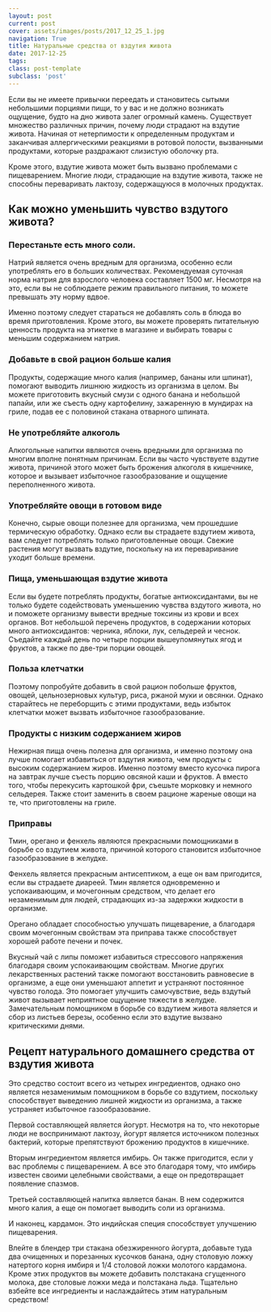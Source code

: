 ```yaml
---
layout: post
current: post
cover: assets/images/posts/2017_12_25_1.jpg
navigation: True
title: Натуральные средства от вздутия живота
date: 2017-12-25
tags:
class: post-template
subclass: 'post'
---
```


Если вы не имеете привычки переедать и становитесь сытыми небольшими порциями пищи, то у вас и не должно возникать ощущение, будто на дно живота залег огромный камень. Существует множество различных причин, почему люди страдают на вздутие живота.<!--more--> Начиная от нетерпимости к определенным продуктам и заканчивая аллергическими реакциями в ротовой полости, вызванными продуктами, которые раздражают слизистую оболочку рта.

Кроме этого, вздутие живота может быть вызвано проблемами с пищеварением. Многие люди, страдающие на вздутие живота, также не способны переваривать лактозу, содержащуюся в молочных продуктах.

## Как можно уменьшить чувство вздутого живота?

### Перестаньте есть много соли.

Натрий является очень вредным для организма, особенно если употреблять его в больших количествах. Рекомендуемая суточная норма натрия для взрослого человека составляет 1500 мг. Несмотря на это, если вы не соблюдаете режим правильного питания, то можете превышать эту норму вдвое.

Именно поэтому следует стараться не добавлять соль в блюда во время приготовления. Кроме этого, вы можете проверять питательную ценность продукта на этикетке в магазине и выбирать товары с меньшим содержанием натрия.

### Добавьте в свой рацион больше калия

Продукты, содержащие много калия (например, бананы или шпинат), помогают выводить лишнюю жидкость из организма в целом. Вы можете приготовить вкусный смузи с одного банана и небольшой папайи, или же съесть одну картофелину, зажаренную в мундирах на гриле, подав ее с половиной стакана отварного шпината.

### Не употребляйте алкоголь

Алкогольные напитки являются очень вредными для организма по многим вполне понятным причинам. Если вы часто чувствуете вздутие живота, причиной этого может быть брожения алкоголя в кишечнике, которое и вызывает избыточное газообразование и ощущение переполненного живота.

### Употребляйте овощи в готовом виде

Конечно, сырые овощи полезнее для организма, чем прошедшие термическую обработку. Однако если вы страдаете вздутием живота, вам следует потреблять только приготовленные овощи. Свежие растения могут вызвать вздутие, поскольку на их переваривание уходит больше времени.

### Пища, уменьшающая вздутие живота

Если вы будете потреблять продукты, богатые антиоксидантами, вы не только будете содействовать уменьшению чувства вздутого живота, но и поможете организму вывести вредные токсины из крови и всех органов. Вот небольшой перечень продуктов, в содержании которых много антиоксидантов: черника, яблоки, лук, сельдерей и чеснок. Съедайте каждый день по четыре порции вышеупомянутых ягод и фруктов, а также по две-три порции овощей.

### Польза клетчатки

Поэтому попробуйте добавить в свой рацион побольше фруктов, овощей, цельнозерновых культур, риса, ржаной муки и овсянки. Однако старайтесь не переборщить с этими продуктами, ведь избыток клетчатки может вызвать избыточное газообразование.

### Продукты с низким содержанием жиров

Нежирная пища очень полезна для организма, и именно поэтому она лучше помогает избавиться от вздутия живота, чем продукты с высоким содержанием жиров. Именно поэтому вместо кусочка пирога на завтрак лучше съесть порцию овсяной каши и фруктов. А вместо того, чтобы перекусить картошкой фри, съешьте морковку и немного сельдерея. Также стоит заменить в своем рационе жареные овощи на те, что приготовлены на гриле.

### Приправы

Тмин, орегано и фенхель являются прекрасными помощниками в борьбе со вздутием живота, причиной которого становится избыточное газообразование в желудке.

Фенхель является прекрасным антисептиком, а еще он вам пригодится, если вы страдаете диареей. Тмин является одновременно и успокаивающим, и мочегонным средством, что делает его незаменимым для людей, страдающих из-за задержки жидкости в организме.

Орегано обладает способностью улучшать пищеварение, а благодаря своим мочегонным свойствам эта приправа также способствует хорошей работе печени и почек.

Вкусный чай с липы поможет избавиться стрессового напряжения благодаря своим успокаивающим свойствам. Многие других лекарственных растений также помогают восстановить равновесие в организме, а еще они уменьшают аппетит и устраняют постоянное чувство голода. Это помогает улучшить самочувствие, ведь вздутый живот вызывает неприятное ощущение тяжести в желудке. Замечательным помощником в борьбе со вздутием живота является и сбор из листьев березы, особенно если это вздутие вызвано критическими днями.

## Рецепт натурального домашнего средства от вздутия живота

Это средство состоит всего из четырех ингредиентов, однако оно является незаменимым помощником в борьбе со вздутием, поскольку способствует выведению лишней жидкости из организма, а также устраняет избыточное газообразование.

Первой составляющей является йогурт. Несмотря на то, что некоторые люди не воспринимают лактозу, йогурт является источником полезных бактерий, которые препятствуют брожению продуктов в кишечнике.

Вторым ингредиентом является имбирь. Он также пригодится, если у вас проблемы с пищеварением. А все это благодаря тому, что имбирь известен своими целебными свойствами, а еще он предотвращает появление спазмов.

Третьей составляющей напитка является банан. В нем содержится много калия, а еще он помогает выводить соли из организма.

И наконец, кардамон. Это индийская специя способствует улучшению пищеварения.

Влейте в блендер три стакана обезжиренного йогурта, добавьте туда два очищенных и порезанных кусочков банана, одну столовую ложку натертого корня имбиря и 1/4 столовой ложки молотого кардамона. Кроме этих продуктов вы можете добавить полстакана сгущенного молока, две столовые ложки меда и полстакана льда. Тщательно взбейте все ингредиенты и наслаждайтесь этим натуральным средством!

